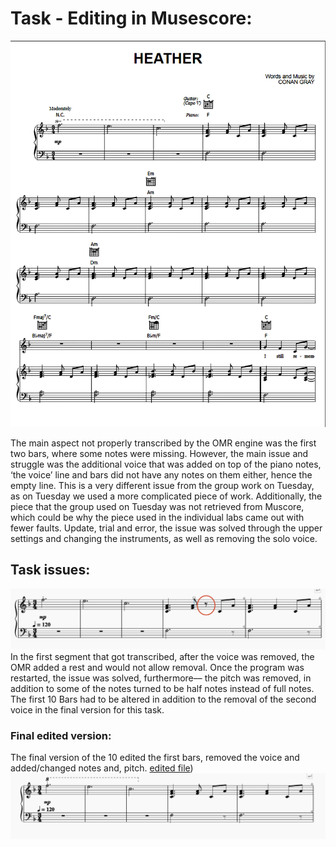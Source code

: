 # Task - Editing in Musescore: 

![Alt Text](IMAGES/1_Original_Score.png) 

The main aspect not properly transcribed by the OMR engine was the first two bars, where some notes were missing. However, the main issue and struggle was the additional voice that was added on top of the piano notes, ‘the voice’ line and bars did not have any notes on them either, hence the empty line. This is a very different issue from the group work on Tuesday, as on Tuesday we used a more complicated piece of work. Additionally, the piece that the group used on Tuesday was not retrieved from Muscore, which could be why the piece used in the individual labs came out with fewer faults. Update, trial and error,  the issue was solved through the upper settings and changing the instruments, as well as removing the solo voice. 
## Task issues: 
![Alt Text](IMAGES/the_edited_mistake.png) 
In the first segment that got transcribed, after the voice was removed, the OMR added a rest and would not allow removal. Once the program was restarted, the issue was solved, furthermore–– the pitch was removed, in addition to some of the notes turned to be half notes instead of full notes. The first 10 Bars had to be altered in addition to the removal of the second voice in the final version for this task. 

### Final edited version:
The final version of the 10 edited the first bars, removed the voice and added/changed notes and, pitch. [edited file](musescore_edited_10Bars.mscz))
![Alt Text](IMAGES/edited_less_issues_10Bars.png) 
